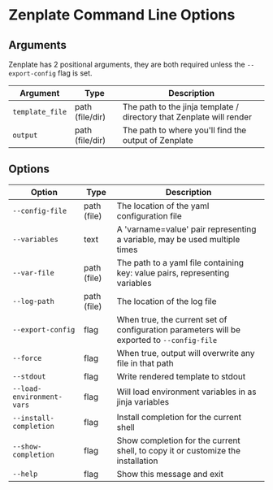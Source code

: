 # Zenplate Command Line Options

## Arguments

Zenplate has 2 positional arguments, they are both required unless the `--export-config` flag is set.


| Argument        | Type            | Description                                                      |
|-----------------|-----------------|------------------------------------------------------------------|
| `template_file` | path (file/dir) | The path to the jinja template / directory that Zenplate will render  |
| `output`        | path (file/dir) | The path to where you'll find the output of Zenplate                  |


## Options

| Option                    | Type        | Description                                                                                |
|---------------------------|-------------|--------------------------------------------------------------------------------------------|
| `--config-file`           | path (file) | The location of the yaml configuration file                                                |
| `--variables`             | text        | A 'varname=value' pair representing a variable, may be used multiple times                 |
| `--var-file`              | path (file) | The path to a yaml file containing key: value pairs, representing variables                |
| `--log-path`              | path (file) | The location of the log file                                                               |
| `--export-config`         | flag        | When true, the current set of configuration parameters will be exported to `--config-file` |
| `--force`                 | flag        | When true, output will overwrite any file in that path                                     |
| `--stdout`                | flag        | Write rendered template to stdout                                                          |
| `--load-environment-vars` | flag        | Will load environment variables in as jinja variables                                      |
| `--install-completion`    | flag        | Install completion for the current shell                                                   |
| `--show-completion`       | flag        | Show completion for the current shell, to copy it or customize the installation            |
| `--help`                  | flag        | Show this message and exit                                                                 |

